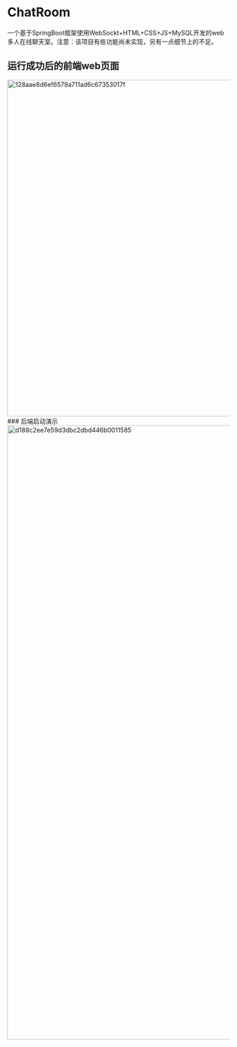 # ChatRoom
一个基于SpringBoot框架使用WebSockt+HTML+CSS+JS+MySQL开发的web多人在线聊天室。注意：该项目有些功能尚未实现，另有一点细节上的不足。
## 运行成功后的前端web页面
<img width="1117" height="762" alt="128aae8d6ef6579a711ad6c67353017f" src="https://github.com/user-attachments/assets/ad653f38-d4fb-49cb-bbc6-2970d5f0006e" />
### 后端启动演示
<img width="2557" height="1390" alt="d188c2ee7e59d3dbc2dbd446b0011585" src="https://github.com/user-attachments/assets/a04d4914-fccc-4f4b-93aa-a3a01e2260b8" />
